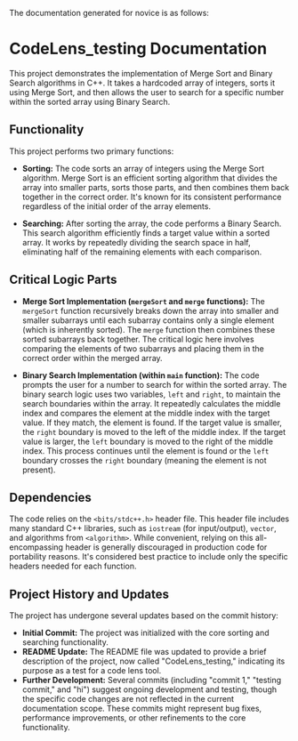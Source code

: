 The documentation generated for novice is as follows:

# CodeLens_testing Documentation

This project demonstrates the implementation of Merge Sort and Binary Search algorithms in C++.  It takes a hardcoded array of integers, sorts it using Merge Sort, and then allows the user to search for a specific number within the sorted array using Binary Search.

## Functionality

This project performs two primary functions:

* **Sorting:** The code sorts an array of integers using the Merge Sort algorithm.  Merge Sort is an efficient sorting algorithm that divides the array into smaller parts, sorts those parts, and then combines them back together in the correct order.  It's known for its consistent performance regardless of the initial order of the array elements.

* **Searching:** After sorting the array, the code performs a Binary Search. This search algorithm efficiently finds a target value within a sorted array. It works by repeatedly dividing the search space in half, eliminating half of the remaining elements with each comparison.

## Critical Logic Parts

* **Merge Sort Implementation (`mergeSort` and `merge` functions):**  The `mergeSort` function recursively breaks down the array into smaller and smaller subarrays until each subarray contains only a single element (which is inherently sorted). The `merge` function then combines these sorted subarrays back together. The critical logic here involves comparing the elements of two subarrays and placing them in the correct order within the merged array.

* **Binary Search Implementation (within `main` function):** The code prompts the user for a number to search for within the sorted array. The binary search logic uses two variables, `left` and `right`, to maintain the search boundaries within the array. It repeatedly calculates the middle index and compares the element at the middle index with the target value. If they match, the element is found. If the target value is smaller, the `right` boundary is moved to the left of the middle index.  If the target value is larger, the `left` boundary is moved to the right of the middle index.  This process continues until the element is found or the `left` boundary crosses the `right` boundary (meaning the element is not present).

## Dependencies

The code relies on the `<bits/stdc++.h>` header file. This header file includes many standard C++ libraries, such as `iostream` (for input/output), `vector`, and algorithms from `<algorithm>`.  While convenient, relying on this all-encompassing header is generally discouraged in production code for portability reasons.  It's considered best practice to include only the specific headers needed for each function.


## Project History and Updates

The project has undergone several updates based on the commit history:

* **Initial Commit:** The project was initialized with the core sorting and searching functionality.
* **README Update:** The README file was updated to provide a brief description of the project, now called "CodeLens_testing," indicating its purpose as a test for a code lens tool.
* **Further Development:**  Several commits (including "commit 1," "testing commit," and "hi") suggest ongoing development and testing, though the specific code changes are not reflected in the current documentation scope.  These commits might represent bug fixes, performance improvements, or other refinements to the core functionality.


